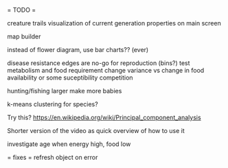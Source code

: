 = TODO =

creature trails
visualization of current generation properties on main screen

map builder

instead of flower diagram, use bar charts?? (ever)


disease resistance
edges are no-go for reproduction (bins?)
test metabolism and food requirement
change variance vs change in food availability or some suceptibility
competition


hunting/fishing larger make more babies

k-means clustering for species?

Try this?
https://en.wikipedia.org/wiki/Principal_component_analysis


Shorter version of the video as quick overview of how to use it

investigate age when energy high, food low

= fixes =
refresh object on error
